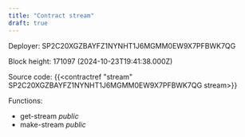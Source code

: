 ```yaml
---
title: "Contract stream"
draft: true
---
```

Deployer: SP2C20XGZBAYFZ1NYNHT1J6MGMM0EW9X7PFBWK7QG


 



Block height: 171097 (2024-10-23T19:41:38.000Z)

Source code: {{<contractref "stream" SP2C20XGZBAYFZ1NYNHT1J6MGMM0EW9X7PFBWK7QG stream>}}

Functions:

* get-stream _public_
* make-stream _public_
